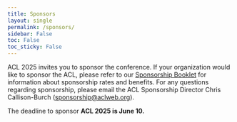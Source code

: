 ```yaml
---
title: Sponsors
layout: single
permalink: /sponsors/
sidebar: False
toc: False
toc_sticky: False
---
```

ACL 2025 invites you to sponsor the conference.  If your organization would like to sponsor the ACL, please refer to our [Sponsorship Booklet](/assets/Sponsorship%20brochure%20for%20ACL%202025%20conferences%20-%202025-01-01.pdf) for information about sponsorship rates and benefits. For any questions regarding sponsorship, please email the ACL Sponsorship Director Chris Callison-Burch (<sponsorship@aclweb.org>). 

The deadline to sponsor **ACL 2025 is June 10.**
